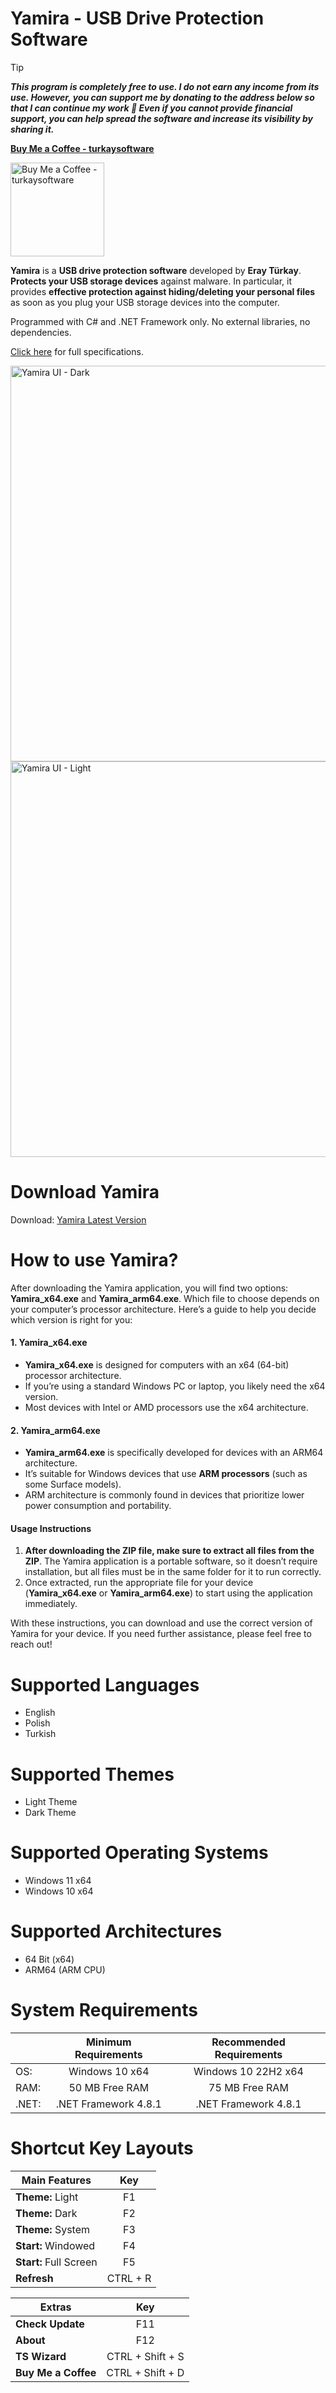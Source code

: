 # Yamira - USB Drive Protection Software

> [!TIP]
**_This program is completely free to use. I do not earn any income from its use. However, you can support me by donating to the address below so that I can continue my work 💚 Even if you cannot provide financial support, you can help spread the software and increase its visibility by sharing it._**

**[Buy Me a Coffee - turkaysoftware](https://buymeacoffee.com/turkaysoftware)**

<img width="150" height="150" alt="Buy Me a Coffee - turkaysoftware" src="https://github.com/user-attachments/assets/9987c7dc-f8dd-42ab-a7f9-d8a4fca2e3d5" />

**Yamira** is a **USB drive protection software** developed by **Eray Türkay**. **Protects your USB storage devices** against malware. In particular, it provides **effective protection against hiding/deleting your personal files** as soon as you plug your USB storage devices into the computer.

Programmed with C# and .NET Framework only. No external libraries, no dependencies.

[Click here](https://www.turkaysoftware.com/yamira) for full specifications.

<img width="1010" height="633" alt="Yamira UI - Dark" src="https://github.com/user-attachments/assets/6dbfdbec-2627-4c8c-be3f-b639bfdee0cc" />

<img width="1010" height="633" alt="Yamira UI - Light" src="https://github.com/user-attachments/assets/a8564b63-51ee-404d-823f-f2695b55c1dd" />

# Download Yamira

Download: [Yamira Latest Version](https://github.com/turkaysoftware/yamira/releases/latest)

# How to use Yamira?

After downloading the Yamira application, you will find two options: **Yamira_x64.exe** and **Yamira_arm64.exe**. Which file to choose depends on your computer’s processor architecture. Here’s a guide to help you decide which version is right for you:

#### 1. Yamira_x64.exe
- **Yamira_x64.exe** is designed for computers with an x64 (64-bit) processor architecture.
- If you’re using a standard Windows PC or laptop, you likely need the x64 version.
- Most devices with Intel or AMD processors use the x64 architecture.

#### 2. Yamira_arm64.exe
- **Yamira_arm64.exe** is specifically developed for devices with an ARM64 architecture.
- It’s suitable for Windows devices that use **ARM processors** (such as some Surface models).
- ARM architecture is commonly found in devices that prioritize lower power consumption and portability.

#### Usage Instructions
1. **After downloading the ZIP file, make sure to extract all files from the ZIP**. The Yamira application is a portable software, so it doesn’t require installation, but all files must be in the same folder for it to run correctly.
2. Once extracted, run the appropriate file for your device (**Yamira_x64.exe** or **Yamira_arm64.exe**) to start using the application immediately.

With these instructions, you can download and use the correct version of Yamira for your device. If you need further assistance, please feel free to reach out!

# Supported Languages

- English
- Polish
- Turkish

# Supported Themes

- Light Theme
- Dark Theme

# Supported Operating Systems

- Windows 11 x64
- Windows 10 x64

# Supported Architectures

- 64 Bit (x64)
- ARM64 (ARM CPU)

# System Requirements

|  | Minimum Requirements | Recommended Requirements |
| -- | :--: | :--: |
| OS: | Windows 10 x64 | Windows 10 22H2 x64|
| RAM: | 50 MB Free RAM | 75 MB Free RAM |
| .NET: | .NET Framework 4.8.1 | .NET Framework 4.8.1 |

# Shortcut Key Layouts

| Main Features | Key |
| -- | :--: |
| **Theme:** Light | F1 |
| **Theme:** Dark | F2 |
| **Theme:** System | F3 |
| **Start:** Windowed | F4 |
| **Start:** Full Screen | F5 |
| **Refresh** | CTRL + R |

| Extras | Key |
| -- | :--: |
| **Check Update** | F11 |
| **About** | F12 |
| **TS Wizard** | CTRL + Shift + S |
| **Buy Me a Coffee** | CTRL + Shift + D |
